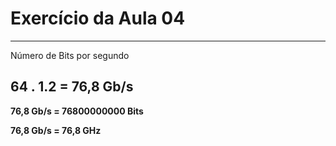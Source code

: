 # Exercício da Aula 04
---
Número de Bits por segundo

**64 . 1.2 = 76,8 Gb/s**
---

**76,8 Gb/s = 76800000000 Bits**

**76,8 Gb/s = 76,8 GHz**

